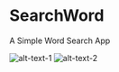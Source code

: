# SearchWord
A Simple Word Search App

![alt-text-1](http://res.cloudinary.com/dmfz9aun7/image/upload/v1466063644/app/device-2016-06-16-152649.png "title-1") ![alt-text-2](http://res.cloudinary.com/dmfz9aun7/image/upload/v1466063645/app/device-2016-06-16-152731.png "title-2")
<!--<div id="container">-->
<!--    <div>-->
<!--        <img style="width:200;float: left;display: inline-block;"-->
<!--            src="http://res.cloudinary.com/dmfz9aun7/image/upload/v1466063644/app/device-2016-06-16-152649.png"/>-->
<!--    </div>-->

<!--    <div>-->
<!--        <img style="width:200; display: inline-block;"-->
<!--            src="http://res.cloudinary.com/dmfz9aun7/image/upload/v1466063645/app/device-2016-06-16-152731.png"/>-->
<!--    </div>-->
<!--</div>-->
